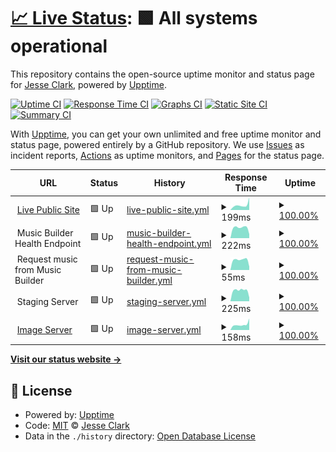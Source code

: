 # [📈 Live Status](https://jessgusclark.github.io/psr-upptime): <!--live status--> **🟩 All systems operational**

This repository contains the open-source uptime monitor and status page for [Jesse Clark](https://DeveloperJesse.com), powered by [Upptime](https://github.com/upptime/upptime).

[![Uptime CI](https://github.com/jessgusclark/psr-upptime/workflows/Uptime%20CI/badge.svg)](https://github.com/jessgusclark/psr-upptime/actions?query=workflow%3A%22Uptime+CI%22)
[![Response Time CI](https://github.com/jessgusclark/psr-upptime/workflows/Response%20Time%20CI/badge.svg)](https://github.com/jessgusclark/psr-upptime/actions?query=workflow%3A%22Response+Time+CI%22)
[![Graphs CI](https://github.com/jessgusclark/psr-upptime/workflows/Graphs%20CI/badge.svg)](https://github.com/jessgusclark/psr-upptime/actions?query=workflow%3A%22Graphs+CI%22)
[![Static Site CI](https://github.com/jessgusclark/psr-upptime/workflows/Static%20Site%20CI/badge.svg)](https://github.com/jessgusclark/psr-upptime/actions?query=workflow%3A%22Static+Site+CI%22)
[![Summary CI](https://github.com/jessgusclark/psr-upptime/workflows/Summary%20CI/badge.svg)](https://github.com/jessgusclark/psr-upptime/actions?query=workflow%3A%22Summary+CI%22)

With [Upptime](https://upptime.js.org), you can get your own unlimited and free uptime monitor and status page, powered entirely by a GitHub repository. We use [Issues](https://github.com/jessgusclark/psr-upptime/issues) as incident reports, [Actions](https://github.com/jessgusclark/psr-upptime/actions) as uptime monitors, and [Pages](https://jessgusclark.github.io/psr-upptime) for the status page.

<!--start: status pages-->
<!-- This summary is generated by Upptime (https://github.com/upptime/upptime) -->
<!-- Do not edit this manually, your changes will be overwritten -->
<!-- prettier-ignore -->
| URL | Status | History | Response Time | Uptime |
| --- | ------ | ------- | ------------- | ------ |
| <img alt="" src="https://icons.duckduckgo.com/ip3/practicesightreading.com.ico" height="13"> [Live Public Site](https://practicesightreading.com) | 🟩 Up | [live-public-site.yml](https://github.com/jessgusclark/psr-upptime/commits/HEAD/history/live-public-site.yml) | <details><summary><img alt="Response time graph" src="./graphs/live-public-site/response-time-week.png" height="20"> 199ms</summary><br><a href="https://status.practicesightreading.com/history/live-public-site"><img alt="Response time 260" src="https://img.shields.io/endpoint?url=https%3A%2F%2Fraw.githubusercontent.com%2Fjessgusclark%2Fpsr-upptime%2FHEAD%2Fapi%2Flive-public-site%2Fresponse-time.json"></a><br><a href="https://status.practicesightreading.com/history/live-public-site"><img alt="24-hour response time 381" src="https://img.shields.io/endpoint?url=https%3A%2F%2Fraw.githubusercontent.com%2Fjessgusclark%2Fpsr-upptime%2FHEAD%2Fapi%2Flive-public-site%2Fresponse-time-day.json"></a><br><a href="https://status.practicesightreading.com/history/live-public-site"><img alt="7-day response time 199" src="https://img.shields.io/endpoint?url=https%3A%2F%2Fraw.githubusercontent.com%2Fjessgusclark%2Fpsr-upptime%2FHEAD%2Fapi%2Flive-public-site%2Fresponse-time-week.json"></a><br><a href="https://status.practicesightreading.com/history/live-public-site"><img alt="30-day response time 260" src="https://img.shields.io/endpoint?url=https%3A%2F%2Fraw.githubusercontent.com%2Fjessgusclark%2Fpsr-upptime%2FHEAD%2Fapi%2Flive-public-site%2Fresponse-time-month.json"></a><br><a href="https://status.practicesightreading.com/history/live-public-site"><img alt="1-year response time 260" src="https://img.shields.io/endpoint?url=https%3A%2F%2Fraw.githubusercontent.com%2Fjessgusclark%2Fpsr-upptime%2FHEAD%2Fapi%2Flive-public-site%2Fresponse-time-year.json"></a></details> | <details><summary><a href="https://status.practicesightreading.com/history/live-public-site">100.00%</a></summary><a href="https://status.practicesightreading.com/history/live-public-site"><img alt="All-time uptime 100.00%" src="https://img.shields.io/endpoint?url=https%3A%2F%2Fraw.githubusercontent.com%2Fjessgusclark%2Fpsr-upptime%2FHEAD%2Fapi%2Flive-public-site%2Fuptime.json"></a><br><a href="https://status.practicesightreading.com/history/live-public-site"><img alt="24-hour uptime 100.00%" src="https://img.shields.io/endpoint?url=https%3A%2F%2Fraw.githubusercontent.com%2Fjessgusclark%2Fpsr-upptime%2FHEAD%2Fapi%2Flive-public-site%2Fuptime-day.json"></a><br><a href="https://status.practicesightreading.com/history/live-public-site"><img alt="7-day uptime 100.00%" src="https://img.shields.io/endpoint?url=https%3A%2F%2Fraw.githubusercontent.com%2Fjessgusclark%2Fpsr-upptime%2FHEAD%2Fapi%2Flive-public-site%2Fuptime-week.json"></a><br><a href="https://status.practicesightreading.com/history/live-public-site"><img alt="30-day uptime 100.00%" src="https://img.shields.io/endpoint?url=https%3A%2F%2Fraw.githubusercontent.com%2Fjessgusclark%2Fpsr-upptime%2FHEAD%2Fapi%2Flive-public-site%2Fuptime-month.json"></a><br><a href="https://status.practicesightreading.com/history/live-public-site"><img alt="1-year uptime 100.00%" src="https://img.shields.io/endpoint?url=https%3A%2F%2Fraw.githubusercontent.com%2Fjessgusclark%2Fpsr-upptime%2FHEAD%2Fapi%2Flive-public-site%2Fuptime-year.json"></a></details>
| <img alt="" src="https://icons.duckduckgo.com/ip3/null.ico" height="13"> Music Builder Health Endpoint | 🟩 Up | [music-builder-health-endpoint.yml](https://github.com/jessgusclark/psr-upptime/commits/HEAD/history/music-builder-health-endpoint.yml) | <details><summary><img alt="Response time graph" src="./graphs/music-builder-health-endpoint/response-time-week.png" height="20"> 222ms</summary><br><a href="https://status.practicesightreading.com/history/music-builder-health-endpoint"><img alt="Response time 190" src="https://img.shields.io/endpoint?url=https%3A%2F%2Fraw.githubusercontent.com%2Fjessgusclark%2Fpsr-upptime%2FHEAD%2Fapi%2Fmusic-builder-health-endpoint%2Fresponse-time.json"></a><br><a href="https://status.practicesightreading.com/history/music-builder-health-endpoint"><img alt="24-hour response time 146" src="https://img.shields.io/endpoint?url=https%3A%2F%2Fraw.githubusercontent.com%2Fjessgusclark%2Fpsr-upptime%2FHEAD%2Fapi%2Fmusic-builder-health-endpoint%2Fresponse-time-day.json"></a><br><a href="https://status.practicesightreading.com/history/music-builder-health-endpoint"><img alt="7-day response time 222" src="https://img.shields.io/endpoint?url=https%3A%2F%2Fraw.githubusercontent.com%2Fjessgusclark%2Fpsr-upptime%2FHEAD%2Fapi%2Fmusic-builder-health-endpoint%2Fresponse-time-week.json"></a><br><a href="https://status.practicesightreading.com/history/music-builder-health-endpoint"><img alt="30-day response time 190" src="https://img.shields.io/endpoint?url=https%3A%2F%2Fraw.githubusercontent.com%2Fjessgusclark%2Fpsr-upptime%2FHEAD%2Fapi%2Fmusic-builder-health-endpoint%2Fresponse-time-month.json"></a><br><a href="https://status.practicesightreading.com/history/music-builder-health-endpoint"><img alt="1-year response time 190" src="https://img.shields.io/endpoint?url=https%3A%2F%2Fraw.githubusercontent.com%2Fjessgusclark%2Fpsr-upptime%2FHEAD%2Fapi%2Fmusic-builder-health-endpoint%2Fresponse-time-year.json"></a></details> | <details><summary><a href="https://status.practicesightreading.com/history/music-builder-health-endpoint">100.00%</a></summary><a href="https://status.practicesightreading.com/history/music-builder-health-endpoint"><img alt="All-time uptime 100.00%" src="https://img.shields.io/endpoint?url=https%3A%2F%2Fraw.githubusercontent.com%2Fjessgusclark%2Fpsr-upptime%2FHEAD%2Fapi%2Fmusic-builder-health-endpoint%2Fuptime.json"></a><br><a href="https://status.practicesightreading.com/history/music-builder-health-endpoint"><img alt="24-hour uptime 100.00%" src="https://img.shields.io/endpoint?url=https%3A%2F%2Fraw.githubusercontent.com%2Fjessgusclark%2Fpsr-upptime%2FHEAD%2Fapi%2Fmusic-builder-health-endpoint%2Fuptime-day.json"></a><br><a href="https://status.practicesightreading.com/history/music-builder-health-endpoint"><img alt="7-day uptime 100.00%" src="https://img.shields.io/endpoint?url=https%3A%2F%2Fraw.githubusercontent.com%2Fjessgusclark%2Fpsr-upptime%2FHEAD%2Fapi%2Fmusic-builder-health-endpoint%2Fuptime-week.json"></a><br><a href="https://status.practicesightreading.com/history/music-builder-health-endpoint"><img alt="30-day uptime 100.00%" src="https://img.shields.io/endpoint?url=https%3A%2F%2Fraw.githubusercontent.com%2Fjessgusclark%2Fpsr-upptime%2FHEAD%2Fapi%2Fmusic-builder-health-endpoint%2Fuptime-month.json"></a><br><a href="https://status.practicesightreading.com/history/music-builder-health-endpoint"><img alt="1-year uptime 100.00%" src="https://img.shields.io/endpoint?url=https%3A%2F%2Fraw.githubusercontent.com%2Fjessgusclark%2Fpsr-upptime%2FHEAD%2Fapi%2Fmusic-builder-health-endpoint%2Fuptime-year.json"></a></details>
| <img alt="" src="https://icons.duckduckgo.com/ip3/null.ico" height="13"> Request music from Music Builder | 🟩 Up | [request-music-from-music-builder.yml](https://github.com/jessgusclark/psr-upptime/commits/HEAD/history/request-music-from-music-builder.yml) | <details><summary><img alt="Response time graph" src="./graphs/request-music-from-music-builder/response-time-week.png" height="20"> 55ms</summary><br><a href="https://status.practicesightreading.com/history/request-music-from-music-builder"><img alt="Response time 45" src="https://img.shields.io/endpoint?url=https%3A%2F%2Fraw.githubusercontent.com%2Fjessgusclark%2Fpsr-upptime%2FHEAD%2Fapi%2Frequest-music-from-music-builder%2Fresponse-time.json"></a><br><a href="https://status.practicesightreading.com/history/request-music-from-music-builder"><img alt="24-hour response time 21" src="https://img.shields.io/endpoint?url=https%3A%2F%2Fraw.githubusercontent.com%2Fjessgusclark%2Fpsr-upptime%2FHEAD%2Fapi%2Frequest-music-from-music-builder%2Fresponse-time-day.json"></a><br><a href="https://status.practicesightreading.com/history/request-music-from-music-builder"><img alt="7-day response time 55" src="https://img.shields.io/endpoint?url=https%3A%2F%2Fraw.githubusercontent.com%2Fjessgusclark%2Fpsr-upptime%2FHEAD%2Fapi%2Frequest-music-from-music-builder%2Fresponse-time-week.json"></a><br><a href="https://status.practicesightreading.com/history/request-music-from-music-builder"><img alt="30-day response time 45" src="https://img.shields.io/endpoint?url=https%3A%2F%2Fraw.githubusercontent.com%2Fjessgusclark%2Fpsr-upptime%2FHEAD%2Fapi%2Frequest-music-from-music-builder%2Fresponse-time-month.json"></a><br><a href="https://status.practicesightreading.com/history/request-music-from-music-builder"><img alt="1-year response time 45" src="https://img.shields.io/endpoint?url=https%3A%2F%2Fraw.githubusercontent.com%2Fjessgusclark%2Fpsr-upptime%2FHEAD%2Fapi%2Frequest-music-from-music-builder%2Fresponse-time-year.json"></a></details> | <details><summary><a href="https://status.practicesightreading.com/history/request-music-from-music-builder">100.00%</a></summary><a href="https://status.practicesightreading.com/history/request-music-from-music-builder"><img alt="All-time uptime 100.00%" src="https://img.shields.io/endpoint?url=https%3A%2F%2Fraw.githubusercontent.com%2Fjessgusclark%2Fpsr-upptime%2FHEAD%2Fapi%2Frequest-music-from-music-builder%2Fuptime.json"></a><br><a href="https://status.practicesightreading.com/history/request-music-from-music-builder"><img alt="24-hour uptime 100.00%" src="https://img.shields.io/endpoint?url=https%3A%2F%2Fraw.githubusercontent.com%2Fjessgusclark%2Fpsr-upptime%2FHEAD%2Fapi%2Frequest-music-from-music-builder%2Fuptime-day.json"></a><br><a href="https://status.practicesightreading.com/history/request-music-from-music-builder"><img alt="7-day uptime 100.00%" src="https://img.shields.io/endpoint?url=https%3A%2F%2Fraw.githubusercontent.com%2Fjessgusclark%2Fpsr-upptime%2FHEAD%2Fapi%2Frequest-music-from-music-builder%2Fuptime-week.json"></a><br><a href="https://status.practicesightreading.com/history/request-music-from-music-builder"><img alt="30-day uptime 100.00%" src="https://img.shields.io/endpoint?url=https%3A%2F%2Fraw.githubusercontent.com%2Fjessgusclark%2Fpsr-upptime%2FHEAD%2Fapi%2Frequest-music-from-music-builder%2Fuptime-month.json"></a><br><a href="https://status.practicesightreading.com/history/request-music-from-music-builder"><img alt="1-year uptime 100.00%" src="https://img.shields.io/endpoint?url=https%3A%2F%2Fraw.githubusercontent.com%2Fjessgusclark%2Fpsr-upptime%2FHEAD%2Fapi%2Frequest-music-from-music-builder%2Fuptime-year.json"></a></details>
| <img alt="" src="https://icons.duckduckgo.com/ip3/null.ico" height="13"> Staging Server | 🟩 Up | [staging-server.yml](https://github.com/jessgusclark/psr-upptime/commits/HEAD/history/staging-server.yml) | <details><summary><img alt="Response time graph" src="./graphs/staging-server/response-time-week.png" height="20"> 225ms</summary><br><a href="https://status.practicesightreading.com/history/staging-server"><img alt="Response time 191" src="https://img.shields.io/endpoint?url=https%3A%2F%2Fraw.githubusercontent.com%2Fjessgusclark%2Fpsr-upptime%2FHEAD%2Fapi%2Fstaging-server%2Fresponse-time.json"></a><br><a href="https://status.practicesightreading.com/history/staging-server"><img alt="24-hour response time 117" src="https://img.shields.io/endpoint?url=https%3A%2F%2Fraw.githubusercontent.com%2Fjessgusclark%2Fpsr-upptime%2FHEAD%2Fapi%2Fstaging-server%2Fresponse-time-day.json"></a><br><a href="https://status.practicesightreading.com/history/staging-server"><img alt="7-day response time 225" src="https://img.shields.io/endpoint?url=https%3A%2F%2Fraw.githubusercontent.com%2Fjessgusclark%2Fpsr-upptime%2FHEAD%2Fapi%2Fstaging-server%2Fresponse-time-week.json"></a><br><a href="https://status.practicesightreading.com/history/staging-server"><img alt="30-day response time 191" src="https://img.shields.io/endpoint?url=https%3A%2F%2Fraw.githubusercontent.com%2Fjessgusclark%2Fpsr-upptime%2FHEAD%2Fapi%2Fstaging-server%2Fresponse-time-month.json"></a><br><a href="https://status.practicesightreading.com/history/staging-server"><img alt="1-year response time 191" src="https://img.shields.io/endpoint?url=https%3A%2F%2Fraw.githubusercontent.com%2Fjessgusclark%2Fpsr-upptime%2FHEAD%2Fapi%2Fstaging-server%2Fresponse-time-year.json"></a></details> | <details><summary><a href="https://status.practicesightreading.com/history/staging-server">100.00%</a></summary><a href="https://status.practicesightreading.com/history/staging-server"><img alt="All-time uptime 99.87%" src="https://img.shields.io/endpoint?url=https%3A%2F%2Fraw.githubusercontent.com%2Fjessgusclark%2Fpsr-upptime%2FHEAD%2Fapi%2Fstaging-server%2Fuptime.json"></a><br><a href="https://status.practicesightreading.com/history/staging-server"><img alt="24-hour uptime 100.00%" src="https://img.shields.io/endpoint?url=https%3A%2F%2Fraw.githubusercontent.com%2Fjessgusclark%2Fpsr-upptime%2FHEAD%2Fapi%2Fstaging-server%2Fuptime-day.json"></a><br><a href="https://status.practicesightreading.com/history/staging-server"><img alt="7-day uptime 100.00%" src="https://img.shields.io/endpoint?url=https%3A%2F%2Fraw.githubusercontent.com%2Fjessgusclark%2Fpsr-upptime%2FHEAD%2Fapi%2Fstaging-server%2Fuptime-week.json"></a><br><a href="https://status.practicesightreading.com/history/staging-server"><img alt="30-day uptime 99.87%" src="https://img.shields.io/endpoint?url=https%3A%2F%2Fraw.githubusercontent.com%2Fjessgusclark%2Fpsr-upptime%2FHEAD%2Fapi%2Fstaging-server%2Fuptime-month.json"></a><br><a href="https://status.practicesightreading.com/history/staging-server"><img alt="1-year uptime 99.87%" src="https://img.shields.io/endpoint?url=https%3A%2F%2Fraw.githubusercontent.com%2Fjessgusclark%2Fpsr-upptime%2FHEAD%2Fapi%2Fstaging-server%2Fuptime-year.json"></a></details>
| <img alt="" src="https://icons.duckduckgo.com/ip3/i.practicesightreading.com.ico" height="13"> [Image Server](https://i.practicesightreading.com/) | 🟩 Up | [image-server.yml](https://github.com/jessgusclark/psr-upptime/commits/HEAD/history/image-server.yml) | <details><summary><img alt="Response time graph" src="./graphs/image-server/response-time-week.png" height="20"> 158ms</summary><br><a href="https://status.practicesightreading.com/history/image-server"><img alt="Response time 198" src="https://img.shields.io/endpoint?url=https%3A%2F%2Fraw.githubusercontent.com%2Fjessgusclark%2Fpsr-upptime%2FHEAD%2Fapi%2Fimage-server%2Fresponse-time.json"></a><br><a href="https://status.practicesightreading.com/history/image-server"><img alt="24-hour response time 287" src="https://img.shields.io/endpoint?url=https%3A%2F%2Fraw.githubusercontent.com%2Fjessgusclark%2Fpsr-upptime%2FHEAD%2Fapi%2Fimage-server%2Fresponse-time-day.json"></a><br><a href="https://status.practicesightreading.com/history/image-server"><img alt="7-day response time 158" src="https://img.shields.io/endpoint?url=https%3A%2F%2Fraw.githubusercontent.com%2Fjessgusclark%2Fpsr-upptime%2FHEAD%2Fapi%2Fimage-server%2Fresponse-time-week.json"></a><br><a href="https://status.practicesightreading.com/history/image-server"><img alt="30-day response time 198" src="https://img.shields.io/endpoint?url=https%3A%2F%2Fraw.githubusercontent.com%2Fjessgusclark%2Fpsr-upptime%2FHEAD%2Fapi%2Fimage-server%2Fresponse-time-month.json"></a><br><a href="https://status.practicesightreading.com/history/image-server"><img alt="1-year response time 198" src="https://img.shields.io/endpoint?url=https%3A%2F%2Fraw.githubusercontent.com%2Fjessgusclark%2Fpsr-upptime%2FHEAD%2Fapi%2Fimage-server%2Fresponse-time-year.json"></a></details> | <details><summary><a href="https://status.practicesightreading.com/history/image-server">100.00%</a></summary><a href="https://status.practicesightreading.com/history/image-server"><img alt="All-time uptime 100.00%" src="https://img.shields.io/endpoint?url=https%3A%2F%2Fraw.githubusercontent.com%2Fjessgusclark%2Fpsr-upptime%2FHEAD%2Fapi%2Fimage-server%2Fuptime.json"></a><br><a href="https://status.practicesightreading.com/history/image-server"><img alt="24-hour uptime 100.00%" src="https://img.shields.io/endpoint?url=https%3A%2F%2Fraw.githubusercontent.com%2Fjessgusclark%2Fpsr-upptime%2FHEAD%2Fapi%2Fimage-server%2Fuptime-day.json"></a><br><a href="https://status.practicesightreading.com/history/image-server"><img alt="7-day uptime 100.00%" src="https://img.shields.io/endpoint?url=https%3A%2F%2Fraw.githubusercontent.com%2Fjessgusclark%2Fpsr-upptime%2FHEAD%2Fapi%2Fimage-server%2Fuptime-week.json"></a><br><a href="https://status.practicesightreading.com/history/image-server"><img alt="30-day uptime 100.00%" src="https://img.shields.io/endpoint?url=https%3A%2F%2Fraw.githubusercontent.com%2Fjessgusclark%2Fpsr-upptime%2FHEAD%2Fapi%2Fimage-server%2Fuptime-month.json"></a><br><a href="https://status.practicesightreading.com/history/image-server"><img alt="1-year uptime 100.00%" src="https://img.shields.io/endpoint?url=https%3A%2F%2Fraw.githubusercontent.com%2Fjessgusclark%2Fpsr-upptime%2FHEAD%2Fapi%2Fimage-server%2Fuptime-year.json"></a></details>

<!--end: status pages-->

[**Visit our status website →**](https://jessgusclark.github.io/psr-upptime)

## 📄 License

- Powered by: [Upptime](https://github.com/upptime/upptime)
- Code: [MIT](./LICENSE) © [Jesse Clark](https://DeveloperJesse.com)
- Data in the `./history` directory: [Open Database License](https://opendatacommons.org/licenses/odbl/1-0/)
